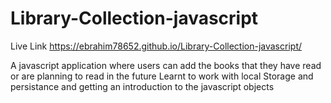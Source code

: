 # Library-Collection-javascript

Live Link
https://ebrahim78652.github.io/Library-Collection-javascript/

A javascript application where users can add the books that they have read or are planning to read in the future
Learnt to work with local Storage and persistance 
and getting an introduction to the javascript objects
